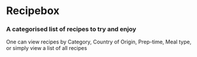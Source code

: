 # Recipebox
### A categorised list of recipes to try and enjoy

One can view recipes by Category, Country of Origin, Prep-time, Meal type, or simply view a list of all recipes
